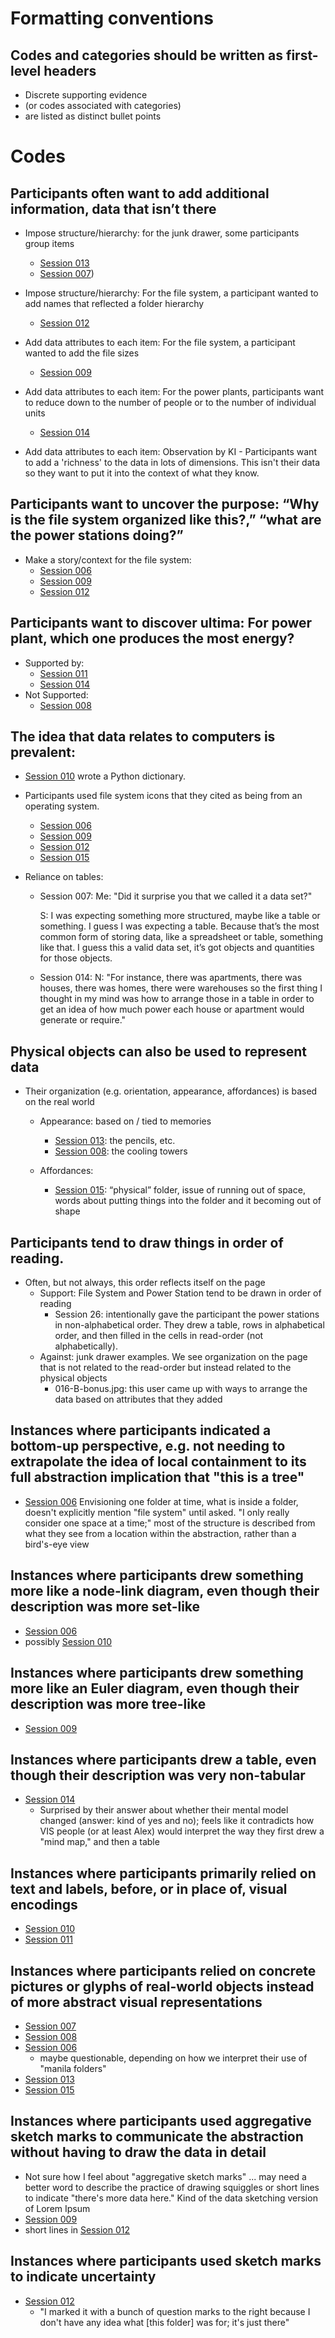 # Formatting conventions

## Codes and categories should be written as first-level headers

- Discrete supporting evidence
- (or codes associated with categories)
- are listed as distinct bullet points

# Codes

## Participants often want to add additional information, data that isn’t there

- Impose structure/hierarchy: for the junk drawer, some participants group items

  - [Session 013](https://mfr.osf.io/render?url=https://osf.io/dgzrs/?direct%26mode=render%26action=download%26mode=render)
  - [Session 007](https://mfr.osf.io/render?url=https://osf.io/hsy7q/?direct%26mode=render%26action=download%26mode=render))

- Impose structure/hierarchy: For the file system, a participant wanted to add names that reflected a folder hierarchy

  - [Session 012](https://mfr.osf.io/render?url=https://osf.io/4aphc/?direct%26mode=render%26action=download%26mode=render)

- Add data attributes to each item: For the file system, a participant wanted to add the file sizes

  - [Session 009](https://mfr.osf.io/render?url=https://osf.io/6n7pa/?direct%26mode=render%26action=download%26mode=render)

- Add data attributes to each item: For the power plants, participants want to reduce down to the number of people or to the number of individual units
  - [Session 014](https://mfr.osf.io/render?url=https://osf.io/dm3ak/?direct%26mode=render%26action=download%26mode=render)
- Add data attributes to each item: Observation by KI - Participants want to add a 'richness' to the data in lots of dimensions. This isn't their data so they want to put it into the context of what they know.

## Participants want to uncover the purpose: “Why is the file system organized like this?,” “what are the power stations doing?”

- Make a story/context for the file system:
  - [Session 006](https://mfr.osf.io/render?url=https://osf.io/kj4nt/?direct%26mode=render%26action=download%26mode=render)
  - [Session 009](https://mfr.osf.io/render?url=https://osf.io/6n7pa/?direct%26mode=render%26action=download%26mode=render)
  - [Session 012](https://mfr.osf.io/render?url=https://osf.io/4aphc/?direct%26mode=render%26action=download%26mode=render)

## Participants want to discover ultima: For power plant, which one produces the most energy?

- Supported by:
  - [Session 011](https://mfr.osf.io/render?url=https://osf.io/kaemj/?direct%26mode=render%26action=download%26mode=render)
  - [Session 014](https://mfr.osf.io/render?url=https://osf.io/dm3ak/?direct%26mode=render%26action=download%26mode=render)
- Not Supported:
  - [Session 008](https://mfr.osf.io/render?url=https://osf.io/47sng/?direct%26mode=render%26action=download%26mode=render)

## The idea that data relates to computers is prevalent:

- [Session 010](https://mfr.osf.io/render?url=https://osf.io/kgv76/?direct%26mode=render%26action=download%26mode=render) wrote a Python dictionary.
- Participants used file system icons that they cited as being from an operating system.
  - [Session 006](https://mfr.osf.io/render?url=https://osf.io/kj4nt/?direct%26mode=render%26action=download%26mode=render)
  - [Session 009](https://mfr.osf.io/render?url=https://osf.io/6n7pa/?direct%26mode=render%26action=download%26mode=render)
  - [Session 012](https://mfr.osf.io/render?url=https://osf.io/4aphc/?direct%26mode=render%26action=download%26mode=render)
  - [Session 015](https://mfr.osf.io/render?url=https://osf.io/y487f/?direct%26mode=render%26action=download%26mode=render)
- Reliance on tables:

  - Session 007:
    Me: "Did it surprise you that we called it a data set?"

    S: I was expecting something more structured, maybe like a table or something. I guess I was expecting a table. Because that’s the most common form of storing data, like a spreadsheet or table, something like that. I guess this a valid data set, it’s got objects and quantities for those objects.

  - Session 014:
    N: "For instance, there was apartments, there was houses, there was homes, there were warehouses so the first thing I thought in my mind was how to arrange those in a table in order to get an idea of how much power each house or apartment would generate or require."

## Physical objects can also be used to represent data

- Their organization (e.g. orientation, appearance, affordances) is based on the real world

  - Appearance: based on / tied to memories

    - [Session 013](https://mfr.osf.io/render?url=https://osf.io/dgzrs/?direct%26mode=render%26action=download%26mode=render): the pencils, etc.
    - [Session 008](https://mfr.osf.io/render?url=https://osf.io/47sng/?direct%26mode=render%26action=download%26mode=render): the cooling towers

  - Affordances:
    - [Session 015](https://mfr.osf.io/render?url=https://osf.io/y487f/?direct%26mode=render%26action=download%26mode=render): “physical” folder, issue of running out of space, words about putting things into the folder and it becoming out of shape

## Participants tend to draw things in order of reading.

- Often, but not always, this order reflects itself on the page
  - Support: File System and Power Station tend to be drawn in order of reading
    - Session 26: intentionally gave the participant the power stations in non-alphabetical order. They drew a table, rows in alphabetical order, and then filled in the cells in read-order (not alphabetically).
  - Against: junk drawer examples. We see organization on the page that is not related to the read-order but instead related to the physical objects
    - 016-B-bonus.jpg: this user came up with ways to arrange the data based on attributes that they added

## Instances where participants indicated a bottom-up perspective, e.g. not needing to extrapolate the idea of local containment to its full abstraction implication that "this is a tree"

- [Session 006](https://mfr.osf.io/render?url=https://osf.io/pkqsm/?direct%26mode=render%26action=download%26mode=render) Envisioning one folder at time, what is inside a folder, doesn't explicitly mention "file system" until asked. "I only really consider one space at a time;" most of the structure is described from what they see from a location within the abstraction, rather than a bird's-eye view

## Instances where participants drew something more like a node-link diagram, even though their description was more set-like

- [Session 006](https://mfr.osf.io/render?url=https://osf.io/pkqsm/?direct%26mode=render%26action=download%26mode=render)
- possibly [Session 010](https://mfr.osf.io/render?url=https://osf.io/kedv9/?direct%26mode=render%26action=download%26mode=render)

## Instances where participants drew something more like an Euler diagram, even though their description was more tree-like

- [Session 009](https://mfr.osf.io/render?url=https://osf.io/6n7pa/?direct%26mode=render%26action=download%26mode=render)

## Instances where participants drew a table, even though their description was very non-tabular

- [Session 014](https://mfr.osf.io/render?url=https://osf.io/dm3ak/?direct%26mode=render%26action=download%26mode=render)
  - Surprised by their answer about whether their mental model changed (answer: kind of yes and no); feels like it contradicts how VIS people (or at least Alex) would interpret the way they first drew a "mind map," and then a table

## Instances where participants primarily relied on text and labels, before, or in place of, visual encodings

- [Session 010](https://mfr.osf.io/render?url=https://osf.io/kedv9/?direct%26mode=render%26action=download%26mode=render)
- [Session 011](https://mfr.osf.io/render?url=https://osf.io/kaemj/?direct%26mode=render%26action=download%26mode=render)

## Instances where participants relied on concrete pictures or glyphs of real-world objects instead of more abstract visual representations

- [Session 007](https://mfr.osf.io/render?url=https://osf.io/hsy7q/?direct%26mode=render%26action=download%26mode=render)
- [Session 008](https://mfr.osf.io/render?url=https://osf.io/47sng/?direct%26mode=render%26action=download%26mode=render)
- [Session 006](https://mfr.osf.io/render?url=https://osf.io/pkqsm/?direct%26mode=render%26action=download%26mode=render)
  - maybe questionable, depending on how we interpret their use of "manila folders"
- [Session 013](https://mfr.osf.io/render?url=https://osf.io/dgzrs/?direct%26mode=render%26action=download%26mode=render)
- [Session 015](https://mfr.osf.io/render?url=https://osf.io/y487f/?direct%26mode=render%26action=download%26mode=render)

## Instances where participants used aggregative sketch marks to communicate the abstraction without having to draw the data in detail

- Not sure how I feel about "aggregative sketch marks" ... may need a better word to describe the practice of drawing squiggles or short lines to indicate "there's more data here." Kind of the data sketching version of Lorem Ipsum
- [Session 009](https://mfr.osf.io/render?url=https://osf.io/6n7pa/?direct%26mode=render%26action=download%26mode=render)
- short lines in [Session 012](https://mfr.osf.io/render?url=https://osf.io/4aphc/?direct%26mode=render%26action=download%26mode=render)

## Instances where participants used sketch marks to indicate uncertainty

- [Session 012](https://mfr.osf.io/render?url=https://osf.io/4aphc/?direct%26mode=render%26action=download%26mode=render)
  - "I marked it with a bunch of question marks to the right because I don't have any idea what [this folder] was for; it's just there"
